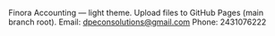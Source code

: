 Finora Accounting — light theme. Upload files to GitHub Pages (main branch root). Email: dpeconsolutions@gmail.com
Phone: 2431076222
